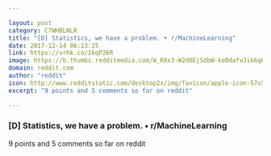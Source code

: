 ```yaml
---

layout: post
category: C7WHBLNLR
title: "[D] Statistics, we have a problem. • r/MachineLearning"
date: 2017-12-14 06:13:25
link: https://vrhk.co/2kqP26R
image: https://b.thumbs.redditmedia.com/W_R8x3-W2dOEjSdbW-ke0dafvJik6qQgtA_V8b6vVWU.jpg
domain: reddit.com
author: "reddit"
icon: http://www.redditstatic.com/desktop2x/img/favicon/apple-icon-57x57.png
excerpt: "9 points and 5 comments so far on reddit"

---
```


### [D] Statistics, we have a problem. • r/MachineLearning

9 points and 5 comments so far on reddit